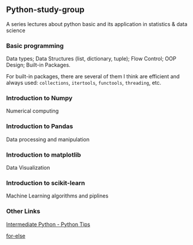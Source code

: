 ## Python-study-group
A series lectures about python basic and its application in statistics &amp; data science

### Basic programming

Data types; Data Structures (list, dictionary, tuple); Flow Control; OOP Design; Built-in Packages.

For built-in packages, there are several of them I think are efficient and always used: `collections`, `itertools`, `functools`, `threading`, etc.

### Introduction to Numpy

Numerical computing

### Introduction to Pandas

Data processing and manipulation

### Introduction to matplotlib

Data Visualization

### Introduction to scikit-learn

Machine Learning algorithms and piplines

### Other Links

[Intermediate Python - Python Tips](http://book.pythontips.com/en/latest/index.html)

[for-else](http://book.pythontips.com/en/latest/for_-_else.html)
